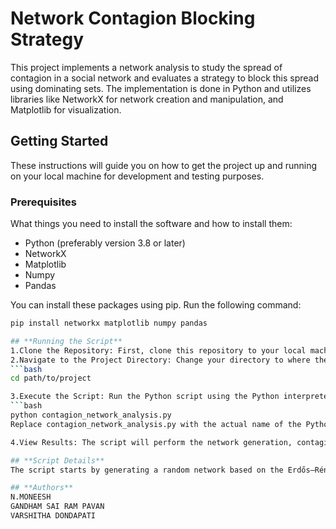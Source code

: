 # Network Contagion Blocking Strategy

This project implements a network analysis to study the spread of contagion in a social network and evaluates a strategy to block this spread using dominating sets. The implementation is done in Python and utilizes libraries like NetworkX for network creation and manipulation, and Matplotlib for visualization.

## Getting Started

These instructions will guide you on how to get the project up and running on your local machine for development and testing purposes.

### Prerequisites

What things you need to install the software and how to install them:

- Python (preferably version 3.8 or later)
- NetworkX
- Matplotlib
- Numpy
- Pandas

You can install these packages using pip. Run the following command:
```bash
pip install networkx matplotlib numpy pandas

## **Running the Script**
1.Clone the Repository: First, clone this repository to your local machine using git clone.
2.Navigate to the Project Directory: Change your directory to where the script is located.
```bash
cd path/to/project

3.Execute the Script: Run the Python script using the Python interpreter.
```bash
python contagion_network_analysis.py
Replace contagion_network_analysis.py with the actual name of the Python script.

4.View Results: The script will perform the network generation, contagion simulation, blocking strategy application, and comparative analysis. It will output the results to the console and save detailed data to a CSV file. Additionally, it will display visualizations of the network contagion spread.

## **Script Details**
The script starts by generating a random network based on the Erdős–Rényi model. It then calculates a dominating set for this network. A contagion spread simulation is performed, both with and without the application of a blocking strategy using the dominating set. Comparative analysis between the dominating set strategy and a high-degree heuristic is conducted. Results are visualized using Matplotlib, and performance metrics are calculated and printed. The script also tests various parameters of the contagion model, storing the results in a Pandas DataFrame, which is then saved to a CSV file for further analysis.

## **Authors**
N.MONEESH
GANDHAM SAI RAM PAVAN
VARSHITHA DONDAPATI
